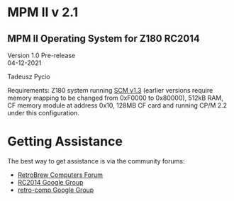 # MPM II v 2.1

## MPM II Operating System for Z180 RC2014

Version 1.0 Pre-release  
04-12-2021

Tadeusz Pycio

Requirements:
Z180 system running [SCM v1.3](https://smallcomputercentral.wordpress.com/small-computer-monitor/) (earlier versions require memory mapping to be changed from 0xF0000 to 0x80000), 512kB RAM, CF memory module at address 0x10, 128MB CF card and running CP/M 2.2 under this configuration.

# Getting Assistance

The best way to get assistance is via the community forums:

-   [RetroBrew Computers
    Forum](https://www.retrobrewcomputers.org/forum/)
-   [RC2014 Google
    Group](https://groups.google.com/forum/#!forum/rc2014-z80)
-   [retro-comp Google
    Group](https://groups.google.com/forum/#!forum/retro-comp)

